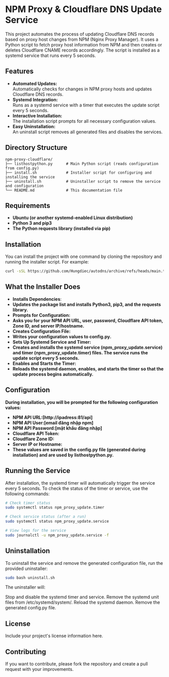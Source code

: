 # NPM Proxy & Cloudflare DNS Update Service

This project automates the process of updating Cloudflare DNS records based on proxy host changes from NPM (Nginx Proxy Manager). It uses a Python script to fetch proxy host information from NPM and then creates or deletes Cloudflare CNAME records accordingly. The script is installed as a systemd service that runs every 5 seconds.

## Features

- **Automated Updates:**  
  Automatically checks for changes in NPM proxy hosts and updates Cloudflare DNS records.
- **Systemd Integration:**  
  Runs as a systemd service with a timer that executes the update script every 5 seconds.
- **Interactive Installation:**  
  The installation script prompts for all necessary configuration values.
- **Easy Uninstallation:**  
  An uninstall script removes all generated files and disables the services.

## Directory Structure

```plaintext
npm-proxy-cloudflare/
├── listhostpython.py      # Main Python script (reads configuration from config.py)
├── install.sh             # Installer script for configuring and installing the service
├── uninstall.sh           # Uninstaller script to remove the service and configuration
└── README.md              # This documentation file
```
## Requirements
- **Ubuntu (or another systemd-enabled Linux distribution)**
- **Python 3 and pip3**
- **The Python requests library (installed via pip)**

## Installation
You can install the project with one command by cloning the repository and running the installer script. For example:
```bash
curl -sSL https://github.com/Hungdiec/autodns/archive/refs/heads/main.tar.gz | tar -xz && cd autodns-main && sudo bash ./install.sh
```
## What the Installer Does
- **Installs Dependencies**:
- **Updates the package list and installs Python3, pip3, and the requests library.**
- **Prompts for Configuration:**
- **Asks you for your NPM API URL, user, password, Cloudflare API token, Zone ID, and server IP/hostname.**
- **Creates Configuration File:**
- **Writes your configuration values to config.py.**
- **Sets Up Systemd Service and Timer:**
- **Creates and installs the systemd service (npm_proxy_update.service) and timer (npm_proxy_update.timer) files. The service runs the update script every 5 seconds.**
- **Enables and Starts the Timer:**
- **Reloads the systemd daemon, enables, and starts the timer so that the update process begins automatically.**

## Configuration
**During installation, you will be prompted for the following configuration values:**

- **NPM API URL:[http://ipadress:81/api]**
- **NPM API User:[email đăng nhập npm]**
- **NPM API Password:[mật khẩu đăng nhập]**
- **Cloudflare API Token:**
- **Cloudflare Zone ID:**
- **Server IP or Hostname:**
- **These values are saved in the config.py file (generated during installation) and are used by listhostpython.py.**

## Running the Service
After installation, the systemd timer will automatically trigger the service every 5 seconds. To check the status of the timer or service, use the following commands:
```bash
# Check timer status
sudo systemctl status npm_proxy_update.timer

# Check service status (after a run)
sudo systemctl status npm_proxy_update.service

# View logs for the service
sudo journalctl -u npm_proxy_update.service -f
```
## Uninstallation
To uninstall the service and remove the generated configuration file, run the provided uninstaller:
```bash
sudo bash uninstall.sh
```
The uninstaller will:

Stop and disable the systemd timer and service.
Remove the systemd unit files from /etc/systemd/system/.
Reload the systemd daemon.
Remove the generated config.py file.
## License
Include your project's license information here.

## Contributing
If you want to contribute, please fork the repository and create a pull request with your improvements.
